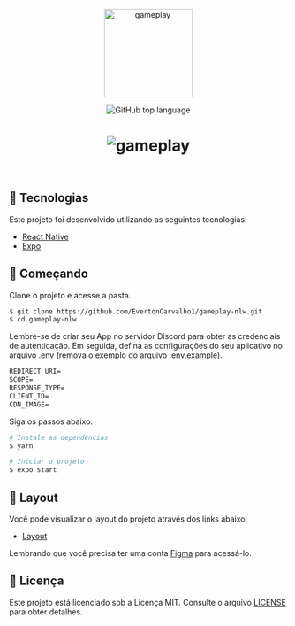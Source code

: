 <p align="center">
  <img alt="gameplay" src="https://user-images.githubusercontent.com/82480230/192576626-8fd4a3b7-d727-4b37-bb38-b6e3e6b0decc.png" width="160px">
</p>

<p align="center">
  <img alt="GitHub top language" src="https://img.shields.io/github/languages/top/EvertonCarvalho1/gameplay-nlw?color=991f36&labelColor=0D133D">
</p>

<h1 align="center">
    <img alt="gameplay" title="Gameplay" src="https://user-images.githubusercontent.com/82480230/192576991-2919df78-197e-4250-aa62-350523dffb22.png" />
</h1>

<br>

## 🧪 Tecnologias

Este projeto foi desenvolvido utilizando as seguintes tecnologias:
 
- [React Native](https://reactnative.dev/)
- [Expo](https://expo.io/)

## 🚀 Começando

Clone o projeto e acesse a pasta.

```bash
$ git clone https://github.com/EvertonCarvalho1/gameplay-nlw.git
$ cd gameplay-nlw
```

Lembre-se de criar seu App no servidor Discord para obter as credenciais de autenticação. Em seguida, defina as configurações do seu aplicativo no arquivo .env (remova o exemplo do arquivo .env.example).
 
 ```cl
REDIRECT_URI=
SCOPE=
RESPONSE_TYPE=
CLIENT_ID=
CDN_IMAGE=
```

Siga os passos abaixo:
```bash
# Instale as dependências
$ yarn

# Iniciar o projeto
$ expo start
```

## 🔖 Layout

Você pode visualizar o layout do projeto através dos links abaixo:

- [Layout](https://www.figma.com/community/file/991338130828322960) 

Lembrando que você precisa ter uma conta [Figma](http://figma.com/) para acessá-lo.


## 📝 Licença

Este projeto está licenciado sob a Licença MIT. Consulte o arquivo [LICENSE](LICENSE.md) para obter detalhes.
